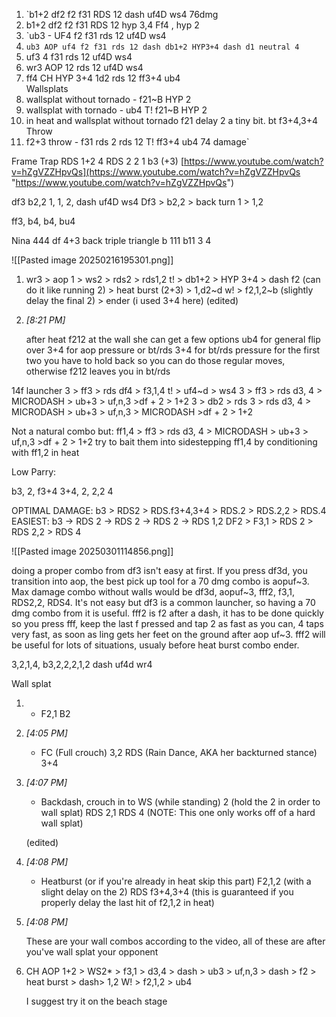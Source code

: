 1. `b1+2 df2 f2 f31 RDS 12 dash uf4D ws4  76dmg
2. b1+2 df2 f2 f31 RDS 12 hyp 3,4 Ff4 , hyp 2
3. `ub3 - UF4 f2 f31 rds 12 uf4D ws4 
4. `ub3 AOP uf4 f2 f31 rds 12 dash db1+2 HYP3+4 dash d1 neutral 4`
5. uf3 4 f31 rds 12 uf4D ws4 
6. wr3 AOP 12 rds 12 uf4D ws4 
7. ff4 CH HYP 3+4 1d2 rds 12 ff3+4 ub4  
Wallsplats
8. wallsplat without tornado - f21~B HYP 2 
9. wallsplat with tornado - ub4 T! f21~B HYP 2  
10. in heat and wallsplat without tornado f21 delay 2 a tiny bit. bt f3+4,3+4   
Throw
11. f2+3 throw - f31 rds 2 rds 12 T! ff3+4 ub4  74 damage`

Frame Trap
RDS 1+2 4 RDS 2 2 1
b3 (+3)
[https://www.youtube.com/watch?v=hZgVZZHpvQs](https://www.youtube.com/watch?v=hZgVZZHpvQs "https://www.youtube.com/watch?v=hZgVZZHpvQs")

df3 b2,2 1, 1, 2, dash uf4D ws4 
Df3 > b2,2 > back turn 1 > 1,2

ff3, b4, b4,  bu4

Nina
444
df 4+3
back triple triangle
b 111
b11 3 4

![[Pasted image 20250216195301.png]]
1. wr3 > aop 1 > ws2 > rds2 > rds1,2 t! > db1+2 > HYP 3+4 > dash f2 (can do it like running 2) > heat burst (2+3) > 1,d2~d w! > f2,1,2~b (slightly delay the final 2) > ender (i used 3+4 here) (edited)
    
2. _[_8:21 PM_]_
    
    after heat f212 at the wall she can get a few options ub4 for general flip over 3+4 for aop pressure or bt/rds 3+4 for bt/rds pressure for the first two you have to hold back so you can do those regular moves, otherwise f212 leaves you in bt/rds

14f launcher
3 > ff3 > rds df4 > f3,1,4 t! > uf4~d > ws4 
3 > ff3 > rds d3, 4 > MICRODASH > ub+3 > uf,n,3 >df + 2 > 1+2
3 > db2 > rds 3 > rds d3, 4 > MICRODASH > ub+3 > uf,n,3 > MICRODASH >df + 2 > 1+2

Not a natural combo but:
ff1,4 > ff3 > rds d3, 4 > MICRODASH > ub+3 > uf,n,3 >df + 2 > 1+2
try to bait them into sidestepping ff1,4 by conditioning with ff1,2 in heat


Low Parry:


b3, 2, f3+4 3+4, 2, 2,2 4

OPTIMAL DAMAGE: b3 > RDS2 > RDS.f3+4,3+4 > RDS.2 > RDS.2,2 > RDS.4
EASIEST: b3 -> RDS 2 -> RDS 2 -> RDS 2 -> RDS 1,2
DF2 > F3,1 > RDS 2 > RDS 2,2 > RDS 4

![[Pasted image 20250301114856.png]]

doing a proper combo from df3 isn't easy at first. If you press df3d, you transition into aop, the best pick up tool for a 70 dmg combo is aopuf~3. Max damage combo without walls would be df3d, aopuf~3, fff2, f3,1, RDS2,2, RDS4. It's not easy but df3 is a common launcher, so having a 70 dmg combo from it is useful. fff2 is f2 after a dash, it has to be done quickly so you press fff, keep the last f pressed and tap 2 as fast as you can, 4 taps very fast, as soon as ling gets her feet on the ground after aop uf~3. fff2 will be useful for lots of situations, usualy before heat burst combo ender.



3,2,1,4, b3,2,2,2,1,2 dash uf4d wr4

Wall splat

1. - F2,1 B2
    
2. _[_4:05 PM_]_
    
    - FC (Full crouch) 3,2 RDS (Rain Dance, AKA her backturned stance) 3+4
    
3. _[_4:07 PM_]_
    
    - Backdash, crouch in to WS (while standing) 2 (hold the 2 in order to wall splat) RDS 2,1 RDS 4 (NOTE: This one only works off of a hard wall splat)
    
    (edited)
    
4. _[_4:08 PM_]_
    
    - Heatburst (or if you're already in heat skip this part) F2,1,2 (with a slight delay on the 2) RDS f3+4,3+4 (this is guaranteed if you properly delay the last hit of f2,1,2 in heat)
    
5. _[_4:08 PM_]_
    
    These are your wall combos according to the video, all of these are after you've wall splat your opponent



6. CH AOP 1+2 > WS2* > f3,1 > d3,4 > dash > ub3 > uf,n,3 > dash > f2 > heat burst > dash> 1,2 W! > f2,1,2 > ub4
    
    I suggest try it on the beach stage